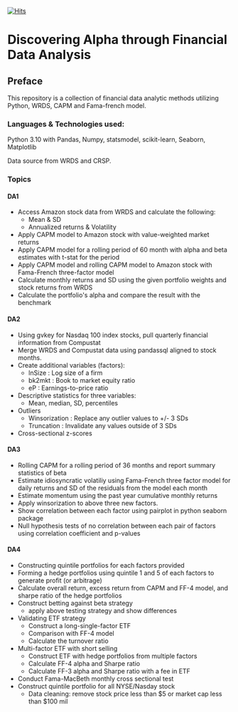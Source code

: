 [![Hits](https://hits.seeyoufarm.com/api/count/incr/badge.svg?url=https%3A%2F%2Fgit.uwaterloo.ca%2Fj22yi%2Fcfm301-financial-data-analytics&count_bg=%23FFBC93&title_bg=%238FC2FF&icon=&icon_color=%23E7E7E7&title=visits&edge_flat=false)](https://hits.seeyoufarm.com)

# Discovering Alpha through Financial Data Analysis

## Preface

This repository is a collection of financial data analytic methods utilizing Python, WRDS, CAPM and Fama-french model.

### Languages & Technologies used:

Python 3.10 with Pandas, Numpy, statsmodel, scikit-learn, Seaborn, Matplotlib

Data source from WRDS and CRSP.

### Topics

#### DA1

* Access Amazon stock data from WRDS and calculate the following:
    - Mean & SD
    - Annualized returns & Volatility
* Apply CAPM model to Amazon stock with value-weighted market returns
* Apply CAPM model for a rolling period of 60 month with alpha and beta estimates with t-stat for the period
* Apply CAPM model and rolling CAPM model to Amazon stock with Fama-French three-factor model
* Calculate monthly returns and SD using the given portfolio weights and stock returns from WRDS
* Calculate the portfolio's alpha and compare the result with the benchmark

#### DA2

* Using gvkey for Nasdaq 100 index stocks, pull quarterly financial information from Compustat
* Merge WRDS and Compustat data using pandassql aligned to stock months.
* Create additional variables (factors):
    - lnSize : Log size of a firm
    - bk2mkt : Book to market equity ratio
    - eP : Earnings-to-price ratio
* Descriptive statistics for three variables:
    - Mean, median, SD, percentiles
* Outliers
    - Winsorization : Replace any outlier values to +/- 3 SDs
    - Truncation : Invalidate any values outside of 3 SDs
* Cross-sectional z-scores

#### DA3

* Rolling CAPM for a rolling period of 36 months and report summary statistics of beta
* Estimate idiosyncratic volatiliy using Fama-French three factor model for daily returns and SD of the residuals from the model each month
* Estimate momentum using the past year cumulative monthly returns
* Apply winsorization to above three new factors.
* Show correlation between each factor using pairplot in python seaborn package
* Null hypothesis tests of no correlation between each pair of factors using correlation coefficient and p-values

#### DA4

* Constructing quintile portfolios for each factors provided
* Forming a hedge portfolios using quintile 1 and 5 of each factors to generate profit (or arbitrage)
* Calculate overall return, excess return from CAPM and FF-4 model, and sharpe ratio of the hedge portfolios
* Construct betting against beta strategy
    - apply above testing strategy and show differences
* Validating ETF strategy
    - Construct a long-single-factor ETF
    - Comparison with FF-4 model
    - Calculate the turnover ratio
* Multi-factor ETF with short selling
    - Construct ETF with hedge portfolios from multiple factors
    - Calculate FF-4 alpha and Sharpe ratio
    - Calculate FF-3 alpha and Sharpe ratio with a fee in ETF
* Conduct Fama-MacBeth monthly cross sectional test
* Construct quintile portfolio for all NYSE/Nasday stock
    - Data cleaning: remove stock price less than $5 or market cap less than $100 mil
